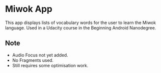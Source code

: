 Miwok App
===================================

This app displays lists of vocabulary words for the user to learn the Miwok language.
Used in a Udacity course in the Beginning Android Nanodegree.

Note
---------------
- Audio Focus not yet added.
- No Fragments used.
- Still requires some optimisation work.
